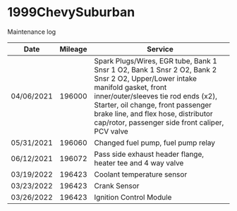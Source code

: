 # 1999ChevySuburban
Maintenance log


| Date       | Mileage | Service                              |
|------------|---------|--------------------------------------|
| 04/06/2021 | 196000  | Spark Plugs/Wires, EGR tube, Bank 1 Snsr 1 O2, Bank 1 Snsr 2 O2, Bank 2 Snsr 2 O2, Upper/Lower intake manifold gasket, front inner/outer/sleeves tie rod ends (x2), Starter, oil change, front passenger brake line, and flex hose, distributor cap/rotor, passenger side front caliper, PCV valve |
| 05/31/2021 | 196060  | Changed fuel pump, fuel pump relay |
| 06/12/2021 | 196072  | Pass side exhaust header flange, heater tee and 4 way valve |
| 03/19/2022 | 196423  | Coolant temperature sensor |
| 03/23/2022 | 196423  | Crank Sensor |
| 03/26/2022 | 196423  | Ignition Control Module |
